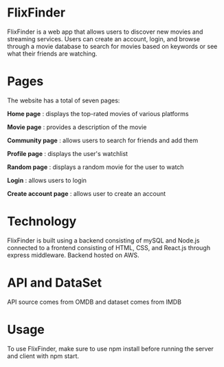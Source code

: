 # **FlixFinder**

FlixFinder is a web app that allows users to discover new movies and streaming services. Users can create an account, login, and browse through a movie database to search for movies based on keywords or see what their friends are watching.

# **Pages**

The website has a total of seven pages:

**Home page** : displays the top-rated movies of various platforms

**Movie page** : provides a description of the movie

**Community page** : allows users to search for friends and add them

**Profile page** : displays the user's watchlist

**Random page** : displays a random movie for the user to watch

**Login** : allows users to login

**Create account page** :  allows user to create an account

# **Technology**

FlixFinder is built using a backend consisting of mySQL and Node.js connected to a frontend consisting of HTML, CSS, and React.js through express middleware. Backend hosted on AWS.

# **API and DataSet**

API source comes from OMDB and dataset comes from IMDB

# **Usage**

To use FlixFinder, make sure to use npm install before running the server and client with npm start.
